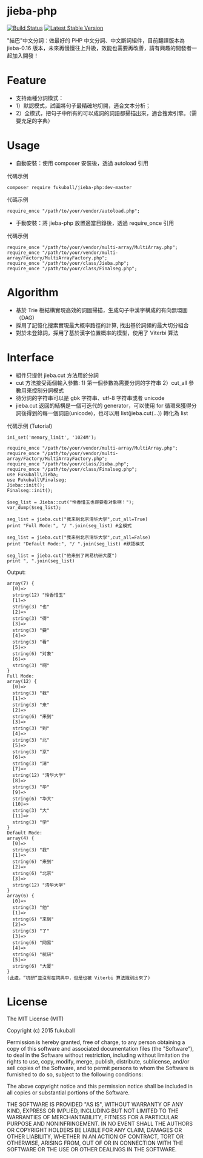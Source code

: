 jieba-php
========
[![Build Status](https://travis-ci.org/fukuball/jieba-php.svg?branch=master)](https://travis-ci.org/fukuball/jieba-php)
[![Latest Stable Version](https://poser.pugx.org/fukuball/jieba-php/v/stable.png)](https://packagist.org/packages/fukuball/jieba-php)

"結巴"中文分詞：做最好的 PHP 中文分詞、中文斷詞組件，目前翻譯版本為 jieba-0.16 版本，未來再慢慢往上升級，效能也需要再改善，請有興趣的開發者一起加入開發！

Feature
========
* 支持兩種分詞模式：
* 1）默認模式，試圖將句子最精確地切開，適合文本分析；
* 2）全模式，把句子中所有的可以成詞的詞語都掃描出來，適合搜索引擎。（需要充足的字典）

Usage
========
* 自動安裝：使用 composer 安裝後，透過 autoload 引用

代碼示例

    composer require fukuball/jieba-php:dev-master

代碼示例

    require_once "/path/to/your/vendor/autoload.php";

* 手動安裝：將 jieba-php 放置適當目錄後，透過 require_once 引用

代碼示例

    require_once "/path/to/your/vendor/multi-array/MultiArray.php";
    require_once "/path/to/your/vendor/multi-array/Factory/MultiArrayFactory.php";
    require_once "/path/to/your/class/Jieba.php";
    require_once "/path/to/your/class/Finalseg.php";

Algorithm
========
* 基於 Trie 樹結構實現高效的詞圖掃描，生成句子中漢字構成的有向無環圖（DAG)
* 採用了記憶化搜索實現最大概率路徑的計算, 找出基於詞頻的最大切分組合
* 對於未登錄詞，採用了基於漢字位置概率的模型，使用了 Viterbi 算法

Interface
========
* 組件只提供 jieba.cut 方法用於分詞
* cut 方法接受兩個輸入參數: 1) 第一個參數為需要分詞的字符串 2）cut_all 參數用來控制分詞模式
* 待分詞的字符串可以是 gbk 字符串、utf-8 字符串或者 unicode
* jieba.cut 返回的結構是一個可迭代的 generator，可以使用 for 循環來獲得分詞後得到的每一個詞語(unicode)，也可以用 list(jieba.cut(...)) 轉化為 list


代碼示例 (Tutorial)

    ini_set('memory_limit', '1024M');

    require_once "/path/to/your/vendor/multi-array/MultiArray.php";
    require_once "/path/to/your/vendor/multi-array/Factory/MultiArrayFactory.php";
    require_once "/path/to/your/class/Jieba.php";
    require_once "/path/to/your/class/Finalseg.php";
    use Fukuball\Jieba;
    use Fukuball\Finalseg;
    Jieba::init();
    Finalseg::init();

    $seg_list = Jieba::cut("怜香惜玉也得要看对象啊！");
    var_dump($seg_list);

    seg_list = jieba.cut("我来到北京清华大学",cut_all=True)
    print "Full Mode:", "/ ".join(seg_list) #全模式

    seg_list = jieba.cut("我来到北京清华大学",cut_all=False)
    print "Default Mode:", "/ ".join(seg_list) #默認模式

    seg_list = jieba.cut("他来到了网易杭研大厦")
    print ", ".join(seg_list)

Output:

    array(7) {
      [0]=>
      string(12) "怜香惜玉"
      [1]=>
      string(3) "也"
      [2]=>
      string(3) "得"
      [3]=>
      string(3) "要"
      [4]=>
      string(3) "看"
      [5]=>
      string(6) "对象"
      [6]=>
      string(3) "啊"
    }
    Full Mode:
    array(12) {
      [0]=>
      string(3) "我"
      [1]=>
      string(3) "来"
      [2]=>
      string(6) "来到"
      [3]=>
      string(3) "到"
      [4]=>
      string(3) "北"
      [5]=>
      string(3) "京"
      [6]=>
      string(3) "清"
      [7]=>
      string(12) "清华大学"
      [8]=>
      string(3) "华"
      [9]=>
      string(6) "华大"
      [10]=>
      string(3) "大"
      [11]=>
      string(3) "学"
    }
    Default Mode:
    array(4) {
      [0]=>
      string(3) "我"
      [1]=>
      string(6) "来到"
      [2]=>
      string(6) "北京"
      [3]=>
      string(12) "清华大学"
    }
    array(6) {
      [0]=>
      string(3) "他"
      [1]=>
      string(6) "来到"
      [2]=>
      string(3) "了"
      [3]=>
      string(6) "网易"
      [4]=>
      string(6) "杭研"
      [5]=>
      string(6) "大厦"
    }
    (此處，“杭研“並沒有在詞典中，但是也被 Viterbi 算法識別出來了)

License
=========
The MIT License (MIT)

Copyright (c) 2015 fukuball

Permission is hereby granted, free of charge, to any person obtaining a copy
of this software and associated documentation files (the "Software"), to deal
in the Software without restriction, including without limitation the rights
to use, copy, modify, merge, publish, distribute, sublicense, and/or sell
copies of the Software, and to permit persons to whom the Software is
furnished to do so, subject to the following conditions:

The above copyright notice and this permission notice shall be included in all
copies or substantial portions of the Software.

THE SOFTWARE IS PROVIDED "AS IS", WITHOUT WARRANTY OF ANY KIND, EXPRESS OR
IMPLIED, INCLUDING BUT NOT LIMITED TO THE WARRANTIES OF MERCHANTABILITY,
FITNESS FOR A PARTICULAR PURPOSE AND NONINFRINGEMENT. IN NO EVENT SHALL THE
AUTHORS OR COPYRIGHT HOLDERS BE LIABLE FOR ANY CLAIM, DAMAGES OR OTHER
LIABILITY, WHETHER IN AN ACTION OF CONTRACT, TORT OR OTHERWISE, ARISING FROM,
OUT OF OR IN CONNECTION WITH THE SOFTWARE OR THE USE OR OTHER DEALINGS IN THE
SOFTWARE.